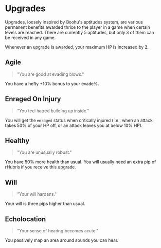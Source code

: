 # Upgrades

Upgrades, loosely inspired by Boohu's aptitudes system, are various permanent
benefits awarded thrice to the player in a game when certain levels are reached.
There are currently 5 aptitudes, but only 3 of them can be received in any game.

Whenever an upgrade is awarded, your maximum HP is increased by 2.

## Agile

> "You are good at evading blows."

You have a hefty +10% bonus to your evade%.

## Enraged On Injury

> "You feel hatred building up inside."

You will get the `enraged` status when critically injured (i.e., when an attack
takes 50% of your HP off, or an attack leaves you at below 10% HP).

## Healthy

> "You are unusually robust."

You have 50% more health than usual. You will usually need an extra pip of
rHubris if you receive this upgrade.

## Will

> "Your will hardens."

Your will is three pips higher than usual.

## Echolocation

> "Your sense of hearing becomes acute."

You passively map an area around sounds you can hear.
